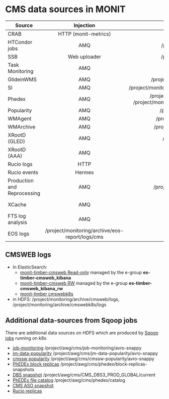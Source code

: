 # CMS data sources in MONIT


| Source        | Injection  | HDFS  |  ES   |
| ------------- |:-------------:| ----------:|------------:|
| CRAB          | HTTP (monit-metrics) | /project/monitoring/archive/crab | monit_prod_crab_raw_* |
| HTCondor jobs | AMQ   | /project/monitoring/archive/condor/ | monit_prod_condor_raw_metric_* |
| SSB           | Web uploader | /project/monitoring/archive/cmssst/ | monit_prod_cmssst_* |
| Task Monitoring | AMQ | | monit_prod_condor_raw_overview_, monit_prod_condor_raw_task_* |
| GlideinWMS    | AMQ | /project/monitoring/archive/glideinwms/ | monit_prod_glideinwms_* |
| SI            | AMQ | /project/monitoring/archive/cms/raw/si_condor_* | monit_prod_cms_raw_si_condor_* |
| Phedex        | AMQ | /project/monitoring/archive/phedex_dbs, /project/monitoring/archive/phedex_replicamon | monit_prod_phedex_dbs_, monit_prod_phedex_replication_* |
| Popularity    | AMQ | /project/monitoring/archive/popagg/ | monit_prod_popagg_* |
| WMAgent       | AMQ | /project/monitoring/archive/wmagent/ | monit_prod_wmagent_* |
| WMArchive     | AMQ | /project/monitoring/archive/wmarchive | monit_prod_wmarchive_* |
| XRootD (GLED) | AMQ | /project/monitoring/archive/xrootd/ | monit_prod_xrootd_enr_* |
| XRootD (AAA)  | AMQ | | monit_prod_cms_raw_aaa-test_*, monit_prod_cms_raw_aaa-ng_ |
| Rucio logs    | HTTP | | monit_prod_cms-rucio |
| Rucio events  | Hermes | | monit_prod_cms-rucio_raw_events* |
| Production and Reprocessing | AMQ |  /project/monitoring/archive/toolsandint | monit_prod_toolsandint_ |
| XCache        | AMQ | | monit_prod_cmsxcache_raw_classads, monit_prod_cmsxcache_raw_xrootd |
| FTS log analysis | AMQ | | monit_prod_cms-fts-logsanalysis_raw_metric |
| EOS logs         | /project/monitoring/archive/eos-report/logs/cms | |

## CMSWEB logs

- In ElasticSearch:
  - [monit-timber-cmsweb Read-only](https://monit-timber-cmsweb.cern.ch/kibana) managed by the e-group **es-timber-cmsweb_kibana**
  - [monit-timber-cmsweb RW](https://monit-timber-cmsweb.cern.ch/kibana_rw) managed by the e-group **es-timber-cmsweb_kibana_rw**
  - [monit-timber cmswebk8s](https://monit-timber.cern.ch/kibana/goto/690ddc9d47df06cd915455c1bf616b0a)
- in HDFS:  /project/monitoring/archive/cmsweb/logs, /project/monitoring/archive/cmswebk8s/logs           
                
## Additional data-sources from Sqoop jobs

There are additional data sources on HDFS which are produced by [Sqoop jobs](https://github.com/dmwm/CMSKubernetes/tree/master/docker/sqoop/scripts/) running on k8s
- [job-monitoring](https://github.com/dmwm/CMSKubernetes/tree/master/docker/sqoop/scripts/cms-jm.sh) /project/awg/cms/job-monitoring/avro-snappy
- [jm-data-popularity](https://github.com/dmwm/CMSKubernetes/tree/master/docker/sqoop/scripts/jm-cms-data-pop.sh) /project/awg/cms/jm-data-popularity/avro-snappy
- [cmssw popularity](https://github.com/dmwm/CMSKubernetes/tree/master/docker/sqoop/scripts/cmssw-popularity.sh) /project/awg/cms/cmssw-popularity/avro-snappy
- [PhEDEx block replicas](https://github.com/dmwm/CMSKubernetes/tree/master/docker/sqoop/scripts/phedex-blk-replicas-snapshot.sh) /project/awg/cms/phedex/block-replicas-snapshots
- [DBS snapshot](https://github.com/dmwm/CMSKubernetes/tree/master/docker/sqoop/scripts/cms-dbs3-full-copy.sh) /project/awg/cms/CMS_DBS3_PROD_GLOBAL/current
- [PhEDEx file catalog](https://github.com/dmwm/CMSKubernetes/tree/master/docker/sqoop/scripts/phedex-file-catalog.sh) /project/awg/cms/phedex/catalog
- [CMS ASO snapshot](https://github.com/dmwm/CMSKubernetes/tree/master/docker/sqoop/scripts/cms-aso.sh)
- [Rucio replicas](https://github.com/dmwm/CMSKubernetes/tree/master/docker/sqoop/scripts/rucio_replicas.sh)
